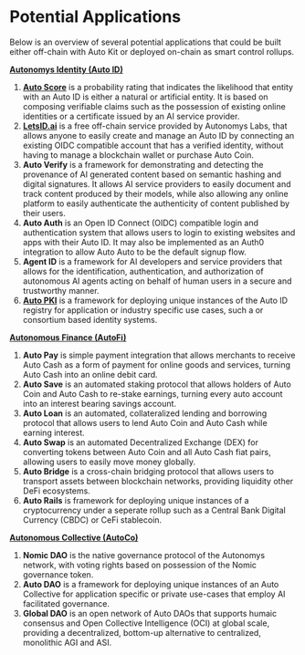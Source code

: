 # Potential Applications

Below is an overview of several potential applications that could be built either off-chain with Auto Kit or deployed on-chain as smart control rollups.

[**Autonomys Identity (Auto ID)**](../autonomys-solutions/autoid/)

1. [**Auto Score**](../autonomys-solutions/autokit/list-of-potential-applications-built-with-auto-kit/auto-score/) is a probability rating that indicates the likelihood that entity with an Auto ID is either a natural or artificial entity. It is based on composing verifiable claims such as the possession of existing online identities or a certificate issued by an AI service provider.
2. [**LetsID.ai**](../autonomys-solutions/autokit/list-of-potential-applications-built-with-auto-kit/letsid.ai/what-is-letsid.ai.md) is a free off-chain service provided by Autonomys Labs, that allows anyone to easily create and manage an Auto ID by connecting an existing OIDC compatible account that has a verified identity, without having to manage a blockchain wallet or purchase Auto Coin.
3. **Auto Verify** is a framework for demonstrating and detecting the provenance of AI generated content based on semantic hashing and digital signatures. It allows AI service providers to easily document and track content produced by their models, while also allowing any online platform to easily authenticate the authenticity of content published by their users.
4. **Auto Auth** is an Open ID Connect (OIDC) compatible login and authentication system that allows users to login to existing websites and apps with their Auto ID. It may also be implemented as an Auth0 integration to allow Auto Auto to be the default signup flow.
5. **Agent ID** is a framework for AI developers and service providers that allows for the identification, authentication, and authorization of autonomous AI agents acting on behalf of human users in a secure and trustworthy manner.
6. [**Auto PKI**](../autonomys-solutions/auto-pki/auto-pki.md) is a framework for deploying unique instances of the Auto ID registry for application or industry specific use cases, such a or consortium based identity systems.

[**Autonomous Finance (AutoFi)**](../autonomys-solutions/autofi/)

1. **Auto Pay** is simple payment integration that allows merchants to receive Auto Cash as a form of payment for online goods and services, turning Auto Cash into an online debit card.
2. **Auto Save** is an automated staking protocol that allows holders of Auto Coin and Auto Cash to re-stake earnings, turning every auto account into an interest bearing savings account.
3. **Auto Loan** is an automated, collateralized lending and borrowing protocol that allows users to lend Auto Coin and Auto Cash while earning interest.
4. **Auto Swap** is an automated Decentralized Exchange (DEX) for converting tokens between Auto Coin and all Auto Cash fiat pairs, allowing users to easily move money globally.
5. **Auto Bridge** is a cross-chain bridging protocol that allows users to transport assets between blockchain networks, providing liquidity other DeFi ecosystems.
6. **Auto Rails** is framework for deploying unique instances of a cryptocurrency under a seperate rollup such as a Central Bank Digital Currency (CBDC) or CeFi stablecoin.

[**Autonomous Collective (AutoCo)**](../autonomys-solutions/autoco/)

1. **Nomic DAO** is the native governance protocol of the Autonomys network, with voting rights based on possession of the Nomic governance token.
2. **Auto DAO** is a framework for deploying unique instances of an Auto Collective for application specific or private use-cases that employ AI facilitated governance.
3. **Global DAO** is an open network of Auto DAOs that supports humaic consensus and Open Collective Intelligence (OCI) at global scale, providing a decentralized, bottom-up alternative to centralized, monolithic AGI and ASI.
